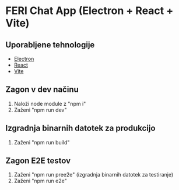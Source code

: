 # FERI Chat App (Electron + React + Vite)

## Uporabljene tehnologije

- [Electron](https://www.electronjs.org/)
- [React](https://reactjs.org/)
- [Vite](https://vitejs.dev/)

## Zagon v dev načinu

1. Naloži node module z "npm i"
2. Zaženi "npm run dev"

## Izgradnja binarnih datotek za produkcijo

1. Zaženi "npm run build"

## Zagon E2E testov

1. Zaženi "npm run pree2e" (izgradnja binarnih datotek za testiranje)
2. Zaženi "npm run e2e"
